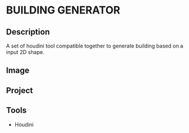 # BUILDING GENERATOR

## Description

A set of houdini tool compatible together to generate building based on a input
2D shape.

## Image

## Project

## Tools

- Houdini
